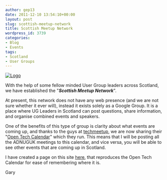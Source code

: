 ```yaml
---
author: gep13
date: 2011-12-10 13:54:10+00:00
layout: post
slug: scottish-meetup-network
title: Scottish Meetup Network
wordpress_id: 3739
categories:
- Blog
- Events
tags:
- Scotland
- User Groups
---
```


[![Logo](http://www.aberdeendevelopers.co.uk/wp-content/uploads/Logo_thumb.png)](http://www.aberdeendevelopers.co.uk/wp-content/uploads/Logo.png)



With the help of some fellow minded User Group leaders across Scotland, we have established the "**_Scottish Meetup Network_**".



At present, this network does not have any web presence (and we are not sure whether it ever will), instead it exists solely as a Google Group. It is a place where UG Leaders in Scotland can post questions, share information, and organise combined events and speakers.



One of the benefits of this type of group is clarity about what events are coming up, and thanks to the guys at [techmeetup](http://techmeetup.co.uk/), we are now sharing their "[Open Tech Calendar](http://www.google.com/calendar/embed?src=bzk4ZDR2dXQ0MW1sdjkzZXZiOXBpdGJqdWtAZ3JvdXAuY2FsZW5kYXIuZ29vZ2xlLmNvbQ)" which they run. This means that I will be posting all the ADNUGUK meetings to this calendar, and vice versa, you will be able to see other events that are coming up in Scotland.



I have created a page on this site [here](http://aberdeendevelopers.co.uk/page/Scottish-Meetings.aspx), that reproduces the Open Tech Calendar for ease of remembering where it is.



Gary

